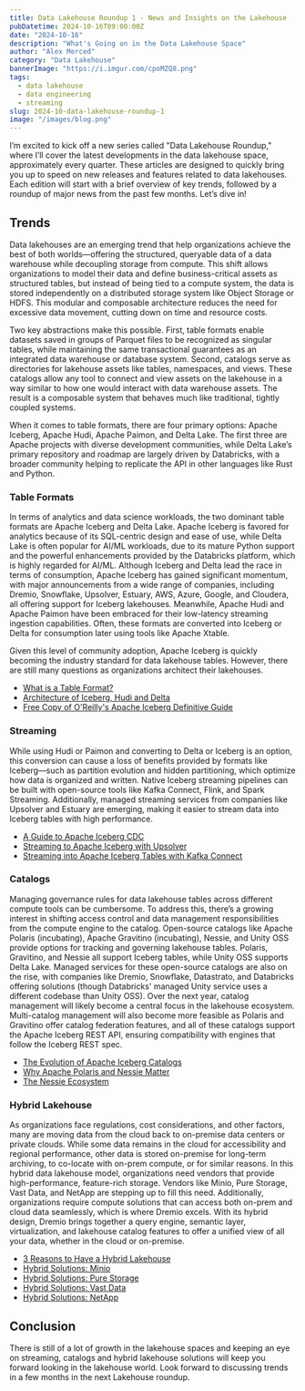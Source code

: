 ```yaml
---
title: Data Lakehouse Roundup 1 - News and Insights on the Lakehouse
pubDatetime: 2024-10-16T09:00:00Z
date: "2024-10-16"
description: "What's Going on in the Data Lakehouse Space"
author: "Alex Merced"
category: "Data Lakehouse"
bannerImage: "https://i.imgur.com/cpoMZQ8.png"
tags:
  - data lakehouse
  - data engineering
  - streaming
slug: 2024-10-data-lakehouse-roundup-1
image: "/images/blog.png"
---
```


I’m excited to kick off a new series called "Data Lakehouse Roundup," where I’ll cover the latest developments in the data lakehouse space, approximately every quarter. These articles are designed to quickly bring you up to speed on new releases and features related to data lakehouses. Each edition will start with a brief overview of key trends, followed by a roundup of major news from the past few months. Let’s dive in!

## Trends

Data lakehouses are an emerging trend that help organizations achieve the best of both worlds—offering the structured, queryable data of a data warehouse while decoupling storage from compute. This shift allows organizations to model their data and define business-critical assets as structured tables, but instead of being tied to a compute system, the data is stored independently on a distributed storage system like Object Storage or HDFS. This modular and composable architecture reduces the need for excessive data movement, cutting down on time and resource costs. 

Two key abstractions make this possible. First, table formats enable datasets saved in groups of Parquet files to be recognized as singular tables, while maintaining the same transactional guarantees as an integrated data warehouse or database system. Second, catalogs serve as directories for lakehouse assets like tables, namespaces, and views. These catalogs allow any tool to connect and view assets on the lakehouse in a way similar to how one would interact with data warehouse assets. The result is a composable system that behaves much like traditional, tightly coupled systems.

When it comes to table formats, there are four primary options: Apache Iceberg, Apache Hudi, Apache Paimon, and Delta Lake. The first three are Apache projects with diverse development communities, while Delta Lake’s primary repository and roadmap are largely driven by Databricks, with a broader community helping to replicate the API in other languages like Rust and Python.

### Table Formats

In terms of analytics and data science workloads, the two dominant table formats are Apache Iceberg and Delta Lake. Apache Iceberg is favored for analytics because of its SQL-centric design and ease of use, while Delta Lake is often popular for AI/ML workloads, due to its mature Python support and the powerful enhancements provided by the Databricks platform, which is highly regarded for AI/ML. Although Iceberg and Delta lead the race in terms of consumption, Apache Iceberg has gained significant momentum, with major announcements from a wide range of companies, including Dremio, Snowflake, Upsolver, Estuary, AWS, Azure, Google, and Cloudera, all offering support for Iceberg lakehouses. Meanwhile, Apache Hudi and Apache Paimon have been embraced for their low-latency streaming ingestion capabilities. Often, these formats are converted into Iceberg or Delta for consumption later using tools like Apache Xtable.

Given this level of community adoption, Apache Iceberg is quickly becoming the industry standard for data lakehouse tables. However, there are still many questions as organizations architect their lakehouses.

- [What is a Table Format?](https://www.dremio.com/blog/apache-iceberg-crash-course-what-is-a-data-lakehouse-and-a-table-format/?utm_medium=influencer&utm_content=alexmerced&utm_source=ev_external_blog&utm_term=evolutions1)
- [Architecture of Iceberg, Hudi and Delta](https://www.dremio.com/blog/exploring-the-architecture-of-apache-iceberg-delta-lake-and-apache-hudi/?utm_medium=influencer&utm_content=alexmerced&utm_source=ev_external_blog&utm_term=evolutions1)
- [Free Copy of O'Reilly's Apache Iceberg Definitive Guide](https://hello.dremio.com/wp-apache-iceberg-the-definitive-guide-reg.html?utm_medium=influencer&utm_content=alexmerced&utm_source=ev_external_blog&utm_term=evolutions1)

### Streaming

While using Hudi or Paimon and converting to Delta or Iceberg is an option, this conversion can cause a loss of benefits provided by formats like Iceberg—such as partition evolution and hidden partitioning, which optimize how data is organized and written. Native Iceberg streaming pipelines can be built with open-source tools like Kafka Connect, Flink, and Spark Streaming. Additionally, managed streaming services from companies like Upsolver and Estuary are emerging, making it easier to stream data into Iceberg tables with high performance.

- [A Guide to Apache Iceberg CDC](https://www.dremio.com/blog/cdc-with-apache-iceberg/?utm_medium=influencer&utm_content=alexmerced&utm_source=ev_external_blog&utm_term=evolutions1)
- [Streaming to Apache Iceberg with Upsolver](https://www.dremio.com/blog/streaming-and-batch-data-lakehouses-with-apache-iceberg-dremio-and-upsolver/?utm_medium=influencer&utm_content=alexmerced&utm_source=ev_external_blog&utm_term=evolutions1)
- [Streaming into Apache Iceberg Tables with Kafka Connect](https://www.dremio.com/blog/ingesting-data-into-nessie-apache-iceberg-with-kafka-connect-and-querying-it-with-dremio/?utm_medium=influencer&utm_content=alexmerced&utm_source=ev_external_blog&utm_term=evolutions1)

### Catalogs

Managing governance rules for data lakehouse tables across different compute tools can be cumbersome. To address this, there’s a growing interest in shifting access control and data management responsibilities from the compute engine to the catalog. Open-source catalogs like Apache Polaris (incubating), Apache Gravitino (incubating), Nessie, and Unity OSS provide options for tracking and governing lakehouse tables. Polaris, Gravitino, and Nessie all support Iceberg tables, while Unity OSS supports Delta Lake. Managed services for these open-source catalogs are also on the rise, with companies like Dremio, Snowflake, Datastrato, and Databricks offering solutions (though Databricks' managed Unity service uses a different codebase than Unity OSS). Over the next year, catalog management will likely become a central focus in the lakehouse ecosystem. Multi-catalog management will also become more feasible as Polaris and Gravitino offer catalog federation features, and all of these catalogs support the Apache Iceberg REST API, ensuring compatibility with engines that follow the Iceberg REST spec.

- [The Evolution of Apache Iceberg Catalogs](https://www.dremio.com/blog/the-evolution-of-apache-iceberg-catalogs/?utm_medium=influencer&utm_content=alexmerced&utm_source=ev_external_blog&utm_term=evolutions1)
- [Why Apache Polaris and Nessie Matter](https://www.dremio.com/blog/why-thinking-about-apache-iceberg-catalogs-like-nessie-and-apache-polaris-incubating-matters/?utm_medium=influencer&utm_content=alexmerced&utm_source=ev_external_blog&utm_term=evolutions1)
- [The Nessie Ecosystem](https://www.dremio.com/blog/the-nessie-ecosystem-and-the-reach-of-git-for-data-for-apache-iceberg/?utm_medium=influencer&utm_content=alexmerced&utm_source=ev_external_blog&utm_term=evolutions1)

### Hybrid Lakehouse

As organizations face regulations, cost considerations, and other factors, many are moving data from the cloud back to on-premise data centers or private clouds. While some data remains in the cloud for accessibility and regional performance, other data is stored on-premise for long-term archiving, to co-locate with on-prem compute, or for similar reasons. In this hybrid data lakehouse model, organizations need vendors that provide high-performance, feature-rich storage. Vendors like Minio, Pure Storage, Vast Data, and NetApp are stepping up to fill this need. Additionally, organizations require compute solutions that can access both on-prem and cloud data seamlessly, which is where Dremio excels. With its hybrid design, Dremio brings together a query engine, semantic layer, virtualization, and lakehouse catalog features to offer a unified view of all your data, whether in the cloud or on-premise.

- [3 Reasons to Have a Hybrid Lakehouse](https://www.dremio.com/blog/3-reasons-to-create-hybrid-apache-iceberg-data-lakehouses/?utm_medium=influencer&utm_content=alexmerced&utm_source=ev_external_blog&utm_term=evolutions1)
- [Hybrid Solutions: Minio](https://www.dremio.com/blog/hybrid-lakehouse-storage-solutions-minio/?utm_medium=influencer&utm_content=alexmerced&utm_source=ev_external_blog&utm_term=evolutions1)
- [Hybrid Solutions: Pure Storage](https://www.dremio.com/blog/hybrid-lakehouse-storage-solutions-purestorage/?utm_medium=influencer&utm_content=alexmerced&utm_source=ev_external_blog&utm_term=evolutions1)
- [Hybrid Solutions: Vast Data](https://www.dremio.com/blog/hybrid-lakehouse-infrastructure-solutions-vast-data/?utm_medium=influencer&utm_content=alexmerced&utm_source=ev_external_blog&utm_term=evolutions1)
- [Hybrid Solutions: NetApp](https://www.dremio.com/blog/hybrid-lakehouse-storage-solutions-netapp/?utm_medium=influencer&utm_content=alexmerced&utm_source=ev_external_blog&utm_term=evolutions1)

## Conclusion

There is still of a lot of growth in the lakehouse spaces and keeping an eye on streaming, catalogs and hybrid lakehouse solutions will keep you forward looking in the lakehouse world. Look forward to discussing trends in a few months in the next Lakehouse roundup.
